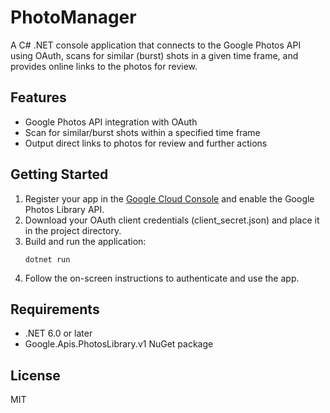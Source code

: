 # PhotoManager

A C# .NET console application that connects to the Google Photos API using OAuth, scans for similar (burst) shots in a given time frame, and provides online links to the photos for review.

## Features
- Google Photos API integration with OAuth
- Scan for similar/burst shots within a specified time frame
- Output direct links to photos for review and further actions

## Getting Started
1. Register your app in the [Google Cloud Console](https://console.developers.google.com/) and enable the Google Photos Library API.
2. Download your OAuth client credentials (client_secret.json) and place it in the project directory.
3. Build and run the application:
   ```pwsh
   dotnet run
   ```
4. Follow the on-screen instructions to authenticate and use the app.

## Requirements
- .NET 6.0 or later
- Google.Apis.PhotosLibrary.v1 NuGet package

## License
MIT

